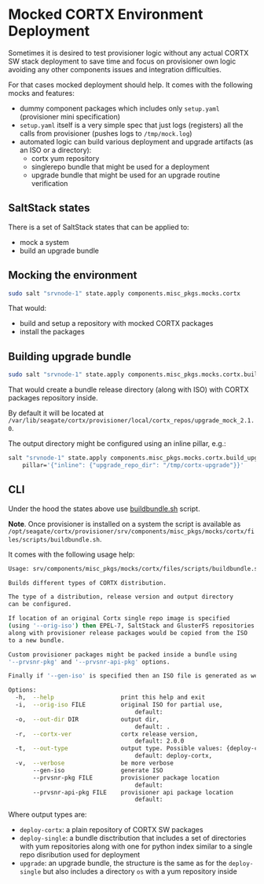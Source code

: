 # Mocked CORTX Environment Deployment

Sometimes it is desired to test provisioner logic without any actual CORTX SW stack
deployment to save time and focus on provisioner own logic avoiding any other
components issues and integration difficulties.

For that cases mocked deployment should help. It comes with the following mocks and features:

- dummy component packages which includes only `setup.yaml` (provisioner mini specification)
- `setup.yaml` itself is a very simple spec that just logs (registers) all the calls from provisioner
  (pushes logs to `/tmp/mock.log`)
- automated logic can build various deployment and upgrade artifacts (as an ISO or a directory):
  - cortx yum repository
  - singlerepo bundle that might be used for a deployment
  - upgrade bundle that might be used for an upgrade routine verification

## SaltStack states

There is a set of SaltStack states that can be applied to:
- mock a system
- build an upgrade bundle

## Mocking the environment

```bash
sudo salt "srvnode-1" state.apply components.misc_pkgs.mocks.cortx
```

That would:

- build and setup a repository with mocked CORTX packages
- install the packages

## Building upgrade bundle

```bash
sudo salt "srvnode-1" state.apply components.misc_pkgs.mocks.cortx.build_upgrade
```

That would create a bundle release directory (along with ISO) with CORTX packages repository inside.

By default it will be located at `/var/lib/seagate/cortx/provisioner/local/cortx_repos/upgrade_mock_2.1.0`.

The output directory might be configured using an inline pillar, e.g.:

```bash
salt "srvnode-1" state.apply components.misc_pkgs.mocks.cortx.build_upgrade \
    pillar='{"inline": {"upgrade_repo_dir": "/tmp/cortx-upgrade"}}'
```

## CLI

Under the hood the states above use [buildbundle.sh](srv/components/misc_pkgs/mocks/cortx/files/scripts/buildbundle.sh) script.

**Note**. Once provisioner is installed on a system the script is available as
`/opt/seagate/cortx/provisioner/srv/components/misc_pkgs/mocks/cortx/files/scripts/buildbundle.sh`.

It comes with the following usage help:

```bash
Usage: srv/components/misc_pkgs/mocks/cortx/files/scripts/buildbundle.sh [options]

Builds different types of CORTX distribution.

The type of a distribution, release version and output directory
can be configured.

If location of an original Cortx single repo image is specified
(using '--orig-iso') then EPEL-7, SaltStack and GlusterFS repositories
along with provisioner release packages would be copied from the ISO
to a new bundle.

Custom provisioner packages might be packed inside a bundle using
'--prvsnr-pkg' and '--prvsnr-api-pkg' options.

Finally if '--gen-iso' is specified then an ISO file is generated as well.

Options:
  -h,  --help                   print this help and exit
  -i,  --orig-iso FILE          original ISO for partial use,
                                    default:
  -o,  --out-dir DIR            output dir,
                                    default: .
  -r,  --cortx-ver              cortx release version,
                                    default: 2.0.0
  -t,  --out-type               output type. Possible values: {deploy-cortx|deploy-single|upgrade}
                                    default: deploy-cortx,
  -v,  --verbose                be more verbose
       --gen-iso                generate ISO
       --prvsnr-pkg FILE        provisioner package location
                                    default:
       --prvsnr-api-pkg FILE    provisioner api package location
                                    default:
```

Where output types are:
- `deploy-cortx`: a plain repository of CORTX SW packages
- `deploy-single`: a bundle disctribution that includes a set of directories
with yum repositories along with one for python index similar to a single repo disribution
used for deployment
- `upgrade`: an upgrade bundle, the structure is the same as for the `deploy-single` but also includes
a directory `os` with a yum repository inside

